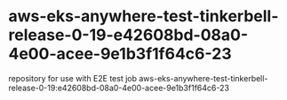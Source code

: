 # aws-eks-anywhere-test-tinkerbell-release-0-19-e42608bd-08a0-4e00-acee-9e1b3f1f64c6-23
repository for use with E2E test job aws-eks-anywhere-test-tinkerbell-release-0-19:e42608bd-08a0-4e00-acee-9e1b3f1f64c6-23
